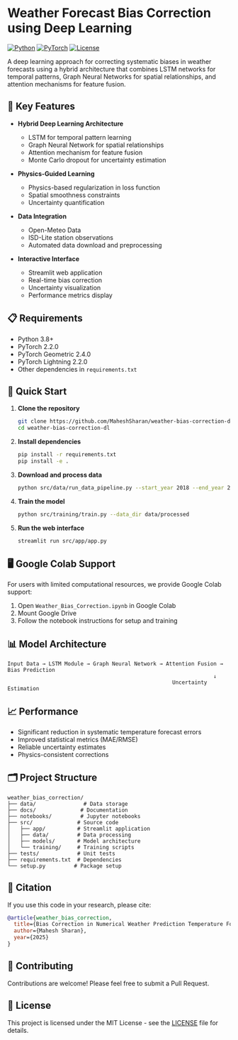 # Weather Forecast Bias Correction using Deep Learning

[![Python](https://img.shields.io/badge/Python-3.8%2B-blue)](https://www.python.org/)
[![PyTorch](https://img.shields.io/badge/PyTorch-2.2.0-red)](https://pytorch.org/)
[![License](https://img.shields.io/badge/License-MIT-green.svg)](LICENSE)

A deep learning approach for correcting systematic biases in weather forecasts using a hybrid architecture that combines LSTM networks for temporal patterns, Graph Neural Networks for spatial relationships, and attention mechanisms for feature fusion.

## 🌟 Key Features

- **Hybrid Deep Learning Architecture**
  - LSTM for temporal pattern learning
  - Graph Neural Network for spatial relationships
  - Attention mechanism for feature fusion
  - Monte Carlo dropout for uncertainty estimation

- **Physics-Guided Learning**
  - Physics-based regularization in loss function
  - Spatial smoothness constraints
  - Uncertainty quantification

- **Data Integration**
  - Open-Meteo Data
  - ISD-Lite station observations
  - Automated data download and preprocessing

- **Interactive Interface**
  - Streamlit web application
  - Real-time bias correction
  - Uncertainty visualization
  - Performance metrics display

## 📋 Requirements

- Python 3.8+
- PyTorch 2.2.0
- PyTorch Geometric 2.4.0
- PyTorch Lightning 2.2.0
- Other dependencies in `requirements.txt`

## 🚀 Quick Start

1. **Clone the repository**
   ```bash
   git clone https://github.com/MaheshSharan/weather-bias-correction-dl.git
   cd weather-bias-correction-dl
   ```

2. **Install dependencies**
   ```bash
   pip install -r requirements.txt
   pip install -e .
   ```

3. **Download and process data**
   ```bash
   python src/data/run_data_pipeline.py --start_year 2018 --end_year 2023
   ```

4. **Train the model**
   ```bash
   python src/training/train.py --data_dir data/processed
   ```

5. **Run the web interface**
   ```bash
   streamlit run src/app/app.py
   ```

## 🖥️ Google Colab Support

For users with limited computational resources, we provide Google Colab support:
1. Open `Weather_Bias_Correction.ipynb` in Google Colab
2. Mount Google Drive
3. Follow the notebook instructions for setup and training

## 📊 Model Architecture

```
Input Data → LSTM Module → Graph Neural Network → Attention Fusion → Bias Prediction
                                                                 ↓
                                                    Uncertainty Estimation
```

## 📈 Performance

- Significant reduction in systematic temperature forecast errors
- Improved statistical metrics (MAE/RMSE)
- Reliable uncertainty estimates
- Physics-consistent corrections

## 🗂️ Project Structure

```
weather_bias_correction/
├── data/               # Data storage
├── docs/              # Documentation
├── notebooks/         # Jupyter notebooks
├── src/              # Source code
│   ├── app/          # Streamlit application
│   ├── data/         # Data processing
│   ├── models/       # Model architecture
│   └── training/     # Training scripts
├── tests/            # Unit tests
├── requirements.txt  # Dependencies
└── setup.py         # Package setup
```

## 📝 Citation

If you use this code in your research, please cite:
```bibtex
@article{weather_bias_correction,
  title={Bias Correction in Numerical Weather Prediction Temperature Forecasting: A Deep Learning Approach},
  author={Mahesh Sharan},
  year={2025}
}
```

## 🤝 Contributing

Contributions are welcome! Please feel free to submit a Pull Request.

## 📄 License

This project is licensed under the MIT License - see the [LICENSE](LICENSE) file for details.